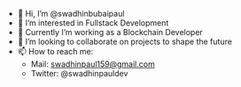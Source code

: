 - 👋 Hi, I’m @swadhinbubaipaul
- 👀 I’m interested in Fullstack Development
- 🌱 Currently I’m working as a Blockchain Developer
- 💞️ I’m looking to collaborate on projects to shape the future
- 📫 How to reach me:
  - Mail: swadhinpaul159@gmail.com
  - Twitter: @swadhinpauldev

<!---
swadhinbubaipaul/swadhinbubaipaul is a ✨ special ✨ repository because its `README.md` (this file) appears on your GitHub profile.
You can click the Preview link to take a look at your changes.
--->
